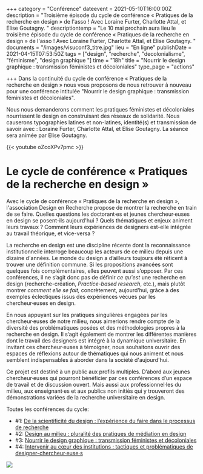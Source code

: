 +++
category = "Conférence"
dateevent = 2021-05-10T16:00:00Z
description = "Troisième épisode du cycle de conférence « Pratiques de la recherche en design » de l'asso ! Avec Loraine Furter, Charlotte Attal, et Elise Goutagny. "
descriptiontemp = "Le 10 mai prochain aura lieu le troisième épisode du cycle de conférence « Pratiques de la recherche en design » de l'asso ! Avec Loraine Furter, Charlotte Attal, et Elise Goutagny. "
documents = "/images/visuconf3_titre.jpg"
lieu = "En ligne"
publishDate = 2021-04-15T07:53:50Z
tags = ["design", "recherche", "decolonialisme", "féminisme", "design graphique "]
time = "18h"
title = "Nourrir le design graphique : transmission féministes et décoloniales"
type_page = "actions"

+++
Dans la continuité du cycle de conférence « Pratiques de la  
recherche en design » nous vous proposons de nous retrouver à nouveau pour une conférence intitulée "Nourrir le design graphique : transmission féministes et décoloniales".

Nous nous demanderons comment les pratiques féministes et décoloniales nourrissent le design en construisant des réseaux de solidarité. Nous causerons typographies latines et non-latines, identité(s) et transmission de savoir avec : Loraine Furter, Charlotte Attal, et Elise Goutagny. La séance sera animée par Elise Goutagny.

{{< youtube oZcoXPv7pmc >}}

# Le cycle de conférence « Pratiques de la recherche en design »

Avec le cycle de conférence « Pratiques de la recherche en design », l'association Design en Recherche propose de montrer la recherche en train de se faire. Quelles questions les doctorant·es et jeunes chercheur·euses en design se posent-ils aujourd'hui ? Quels thématiques et enjeux animent leurs travaux ? Comment leurs expériences de designers est-elle intégrée au travail théorique, et vice-versa ?

La recherche en design est une discipline récente dont la reconnaissance institutionnelle interroge beaucoup les acteurs de ce milieu depuis une dizaine d'années. Le monde du design a d’ailleurs toujours été réticent à trouver une définition commune. Si les propositions avancées sont quelques fois complémentaires, elles peuvent aussi s’opposer. Par ces conférences, il ne s’agit donc pas de définir _ce qu'est_ une recherche en design (recherche-création, _Practice-based research_, etc.), mais plutôt montrer _comment elle se fait,_ concrètement, aujourd’hui, grâce à des exemples éclectiques issus des expériences vécues par les chercheur·euses en design.

En nous appuyant sur les pratiques singulières engagées par les chercheur·euses de notre milieu, nous aimerions rendre compte de la diversité des problématiques posées et des méthodologies propres à la recherche en design. Il s‘agit également de montrer les différentes manières dont le travail des designers est intégré à la dynamique universitaire. En invitant ces chercheur·euses à témoigner, nous souhaitons ouvrir des espaces de réflexions autour de thématiques qui nous animent et nous semblent indispensables à aborder dans la société d'aujourd'hui.

Ce projet est destiné à un public aux profils multiples. D’abord aux jeunes chercheur·euses qui pourront bénéficier par ces conférences d’un espace de travail et de discussion ouvert. Mais aussi aux professionnel·les du milieu, aux enseignant·es et aux publics non initiés qui y trouveront des démonstrations variées de la recherche universitaire en design.

Toutes les conférences du cycle:

* #1: [De la scientificité du design : l’expérience du faire dans le processus de recherche](https://designenrecherche.org/actions/de-la-scientificite-du-design-l-experience-du-faire-dans-le-processus-de-recherche/)
* #2: [Design au milieu : pluralité des pratiques de médiation en design](https://designenrecherche.org/actions/design-au-milieu-pluralite-des-pratiques-de-mediation-en-design/)
* #3: [Nourrir le design graphique : transmission féministes et décoloniales](https://designenrecherche.org/actions/nourrir-le-design-graphique-transmission-feministes-et-decoloniales/)
* #4: [Intervenir au cœur des institutions : tactiques et problématiques de designer-chercheur·euse·s](https://designenrecherche.org/actions/intervenir-au-coeur-des-institutions-tactiques-et-problematiques-de-designer-chercheur-euse-s/)

![](/images/pratique-de-la-recherche-en-design.jpg)